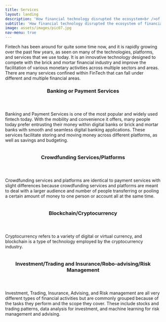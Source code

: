 ```yaml
---
title: Services
layout: landing
description: 'How financial technology disrupted the ecosystem<br />of financial services'
subtitle: 'How financial technology disrupted the ecosystem of financial services'
image: assets/images/pic07.jpg
nav-menu: true
---
```


<!-- Main -->
<div id="main">

<!-- One -->
<section id="one">
	<div class="inner">
		<p>Fintech has been around for quite some time now, and it is rapidly growing over the past few years, as seen on many of the technologies, platforms, and services that we use today. It is an innovative technology designed to compete with the brick and mortar financial industry and improve the facilitation of various monetary activities across multiple sectors and areas. There are many services confined within FinTech that can fall under different and multiple financial areas.</p>
	</div>
</section>

<!-- Two -->
<section id="two" class="spotlights">
	<section>
		<a href="generic.html" class="image">
		</a>
		<div class="content">
			<div class="inner">
				<header class="major">
					<h3>Banking or Payment Services</h3>
				</header>
				<p>Banking and Payment Services is one of the most popular and widely used fintech today. With the mobility and convenience it offers, many people today prefer entrusting their money within digital banks or brick and mortar banks with smooth and seamless digital banking applications. These services facilitate storing and moving money across different platforms, as well as savings and budgeting.</p>
			</div>
		</div>
	</section>
	<section>
		<a href="generic.html" class="image">
			<img src="{% link assets/images/pic09.jpg %}" alt="" data-position="top center" />
		</a>
		<div class="content">
			<div class="inner">
				<header class="major">
					<h3>Crowdfunding Services/Platforms</h3>
				</header>
				<p>Crowdfunding services and platforms are identical to payment services with slight differences because crowdfunding services and platforms are meant to deal with a larger audience and number of people transferring or pooling a certain amount of money to one person or account all at the same time.</p>
			</div>
		</div>
	</section>
	<section>
		<a href="generic.html" class="image">
			<img src="{% link assets/images/pic10.jpg %}" alt="" data-position="25% 25%" />
		</a>
		<div class="content">
			<div class="inner">
				<header class="major">
					<h3>Blockchain/Cryptocurrency</h3>
				</header>
				<p>Cryptocurrency refers to a variety of digital or virtual currency, and blockchain is a type of technology employed by the cryptocurrency industry.</p>
			</div>
		</div>
	</section>
	<section>
		<a href="generic.html" class="image">
			<img src="{% link assets/images/pic08.jpg %}" alt="" data-position="center center" />
		</a>
		<div class="content">
			<div class="inner">
				<header class="major">
					<h3>Investment/Trading and Insurance/Robo-advising/Risk Management</h3>
				</header>
				<p>Investment, Trading, Insurance, Advising, and Risk management are all very different types of financial activities but are commonly grouped because of the tasks they perform and the scope they cover. These include stocks and trading patterns, data analysis for investment, and machine learning for risk management and advising.</p>
			</div>
		</div>
	</section>
